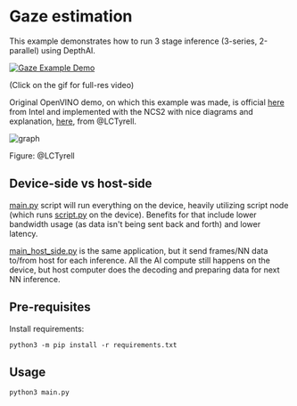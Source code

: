 # Gaze estimation

This example demonstrates how to run 3 stage inference (3-series, 2-parallel) using DepthAI.

[![Gaze Example Demo](https://github.com/luxonis/depthai-experiments/assets/18037362/6c7688e5-30bc-4bed-8455-8b8e9899c5b0)](https://tinyurl.com/5h3dycc5)

(Click on the gif for full-res video)

Original OpenVINO demo, on which this example was made, is official [here](https://docs.openvinotoolkit.org/2021.1/omz_demos_gaze_estimation_demo_README.html) from Intel and implemented with the NCS2 with nice diagrams and explanation, [here](https://github.com/LCTyrell/Gaze_pointer_controller), from @LCTyrell.

![graph](https://user-images.githubusercontent.com/32992551/103378235-de4fec00-4a9e-11eb-88b2-621180f7edef.jpeg)

Figure: @LCTyrell

## Device-side vs host-side

[main.py](main.py) script will run everything on the device, heavily utilizing script node (which runs [script.py](script.py) on the device). Benefits for that include lower bandwidth usage (as data isn't being sent back and forth) and lower latency.

[main_host_side.py](main_host_side.py) is the same application, but it send frames/NN data to/from host for each inference. All the AI compute still happens on the device, but host computer does the decoding and preparing data for next NN inference.

## Pre-requisites

Install requirements:
```
python3 -m pip install -r requirements.txt
```

## Usage

```
python3 main.py
```
